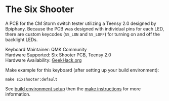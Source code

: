 # The Six Shooter

A PCB for the CM Storm switch tester utilizing a Teensy 2.0 designed by Bpiphany. Because the PCB was designed with individual pins for each LED, there are custom keycodes (`SS_LON` and `SS_LOFF`) for turning on and off the backlight LEDs.

Keyboard Maintainer: QMK Community\
Hardware Supported: Six Shooter PCB, Teensy 2.0\
Hardware Availability: [GeekHack.org](https://geekhack.org/index.php?topic=70033.0)

Make example for this keyboard (after setting up your build environment):

    make sixshooter:default

See [build environment setup](https://docs.qmk.fm/build_environment_setup.html) then the [make instructions](https://docs.qmk.fm/make_instructions.html) for more information.
